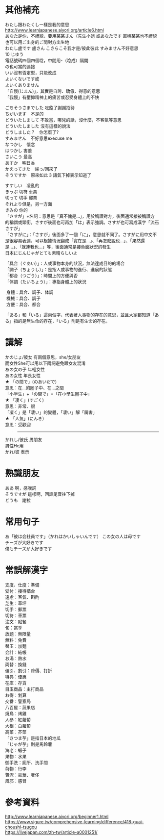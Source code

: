 # 其他補充
わたし跟わたくし一樣是我的意思  
http://www.learnjapanese.aiyori.org/article6.html  
あなた是你，不禮貌，要用某某さん（先生小姐 或あなたです 直稱某某也不禮貌 
也可以用ご出身的ご問對方出生地  
わたし盧です 盧さん
こさらこそ我才是/彼此彼此 
すみません不好意思     
10 じゆう  
電話號碼四個四個唸，中間用-（唸成）隔開  
の也可當的連接  
いい沒有否定型，只能改成  
よいくないです或    
よいくありません  
「自慢(じまん)」，其實是自誇、驕傲、得意的意思  
「我慢」有壓抑精神上的痛苦或忍受身體上的不快  

ごちそうさまでした 吃飽了謝謝招待   
ちがいます　不是的  
どういたしまして 不敢當，哪兒的話，沒什麼，不客氣等意思  
どういたしました 沒有這樣的說法  
どうしました？　你怎麼了?  
すみません　不好意思execuse me  
なつかし　懷念  
はつかし  害羞  
さいこう 最高  
あすか　明日香  
かえってきた　帰っ/回來了  
そうですか　原來如此 3 語氣下掉表示知道了 

すすしい　凌亂的  
きっぷ   切符 車票  
切って   切手 郵票  
それより但是，另一方面  
きみの 你的   
「さすが」+名詞：意思是「真不愧是…」，用於稱讚對方，後面通常接被稱讚方的稱謂或頭銜，さすが後面也可再加「は」表示強調。さすが也可寫成漢字「流石さすが」    
「さすがに」：「さすが」後面多了一個「に」，意思就不同了。さすがに用中文不是很容易表達，可以根據情況翻成「實在是...」、「再怎麼說也...」、「果然還是…」、「就連我也...」等，後面通常是接負面狀況的發生  
日本にじんじゃがとても素晴らしいよ 

「具合（ぐあい）」：人或事物本身的狀況，無法達成目的的場合  
「調子（ちょうし）」：是指人或事物的進行、進展的狀態  
「都合（つごう）」：時間上的方便與否  
「体調（たいちょう）」：專指身體上的狀況  

 身體：具合、調子、体調  
 機械：具合、調子  
 方便：具合、都合  
 
「ある」和「いる」這兩個字，代表著人事物的存在的意思，並且大家都知道「ある」指的是無生命的存在，「いる」則是有生命的存在。  
 
# 講解
かのじょ/彼女 有兩個意思，she/女朋友  
而女性She可以用以下兩詞避免跟女友混淆  
あの女の子 年輕女性  
あの女性 年長女性  
★	「の間で」(のあいだで)  
意思：在…的圈子中、在…之間  
「小学生」+「の間で」=「在小學生圈子中」  
★	「凄く」(すごく)  
意思：非常、很  
「凄く」是「凄い」的變體，「凄い」解「厲害」  
★	「人気」(にんき）  
意思：受歡迎  

>-------------------

かれし/彼氏 男朋友  
男性He用  
かれ/彼  表示  

# 熟識朋友  
ああ 啊，感嘆詞      
そうですが 這樣啊，回話尾音往下掉    
どうも　謝拉  

# 常用句子
あ「彼は会社員です」（かれはかいしゃいんです） 
この女の人は母です  
チーズが大好きです  
僕もチーズが大好きです  

# 常誤解漢字
支度、仕度：準備  
受付：接待櫃台  
遠慮：客氣、斟酌  
芝生：草坪  
切手：郵票  
切符：車票  
注文：點餐  
旬：當季  
放題：無限量  
無料：免費  
替玉：加麵  
会計：結帳  
お湯：熱水  
両替：換錢  
値引、割引：降價、打折  
特典：優惠  
在庫：存貨  
目玉商品：主打商品  
お得：划算  
交番：警察局    
八百屋：蔬果店   
焼鳥：烤雞   
人参：紅蘿蔔  
大根：白蘿蔔  
高菜：芥菜  
「さつま芋」是指日本的地瓜  
「じゃが芋」則是馬鈴薯  
海老：蝦子  
果物：水果  
御手洗：廁所、洗手間  
荷物：行李  
贅沢：豪華、奢侈  
風邪：感冒  

# 參考資料  
http://www.learnjapanese.aiyori.org/beginner1.html  
https://www.sigure.tw/comprehensive-learning/difference/418-guai-choushi-tsugou    
https://livejapan.com/zh-tw/article-a0001251/
